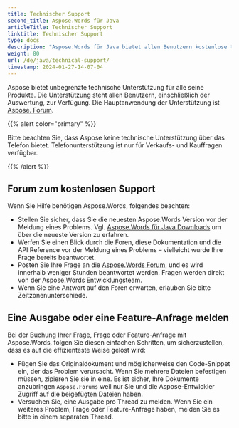 ```yaml
---
title: Technischer Support
second_title: Aspose.Words für Java
articleTitle: Technischer Support
linktitle: Technischer Support
type: docs
description: "Aspose.Words für Java bietet allen Benutzern kostenlose technische Unterstützung. Bitte melden Sie Ihre Frage, Frage oder Feature-Anfrage mit Aspose Free Support Forum."
weight: 80
url: /de/java/technical-support/
timestamp: 2024-01-27-14-07-04
---
```


Aspose bietet unbegrenzte technische Unterstützung für alle seine Produkte. Die Unterstützung steht allen Benutzern, einschließlich der Auswertung, zur Verfügung. Die Hauptanwendung der Unterstützung ist [Aspose. Forum](https://forum.aspose.com/c/words/8).

{{% alert color="primary" %}}

Bitte beachten Sie, dass Aspose keine technische Unterstützung über das Telefon bietet. Telefonunterstützung ist nur für Verkaufs- und Kauffragen verfügbar.

{{% /alert %}}

## Forum zum kostenlosen Support

Wenn Sie Hilfe benötigen Aspose.Words, folgendes beachten:

* Stellen Sie sicher, dass Sie die neuesten Aspose.Words Version vor der Meldung eines Problems. Vgl. [Aspose.Words für Java Downloads](https://releases.aspose.com/words/java/) um über die neueste Version zu erfahren.
* Werfen Sie einen Blick durch die Foren, diese Dokumentation und die API Reference vor der Meldung eines Problems – vielleicht wurde Ihre Frage bereits beantwortet.
* Posten Sie Ihre Frage an die [Aspose.Words Forum](https://forum.aspose.com/c/words/8), und es wird innerhalb weniger Stunden beantwortet werden. Fragen werden direkt von der Aspose.Words Entwicklungsteam.
* Wenn Sie eine Antwort auf den Foren erwarten, erlauben Sie bitte Zeitzonenunterschiede.

## Eine Ausgabe oder eine Feature-Anfrage melden

Bei der Buchung Ihrer Frage, Frage oder Feature-Anfrage mit Aspose.Words, folgen Sie diesen einfachen Schritten, um sicherzustellen, dass es auf die effizienteste Weise gelöst wird:

* Fügen Sie das Originaldokument und möglicherweise den Code-Snippet ein, der das Problem verursacht. Wenn Sie mehrere Dateien befestigen müssen, zipieren Sie sie in eine. Es ist sicher, Ihre Dokumente anzubringen `Aspose.Forums` weil nur Sie und die Aspose-Entwickler Zugriff auf die beigefügten Dateien haben.
* Versuchen Sie, eine Ausgabe pro Thread zu melden. Wenn Sie ein weiteres Problem, Frage oder Feature-Anfrage haben, melden Sie es bitte in einem separaten Thread.
